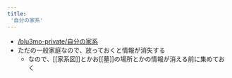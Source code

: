 ```yaml
---
title:
 '自分の家系'
---
```


- [/blu3mo-private/自分の家系](https://scrapbox.io/blu3mo-private/自分の家系)
- ただの一般家庭なので、放っておくと情報が消失する
    - なので、[[家系図]]とかお[[墓]]の場所とかの情報が消える前に集めておく